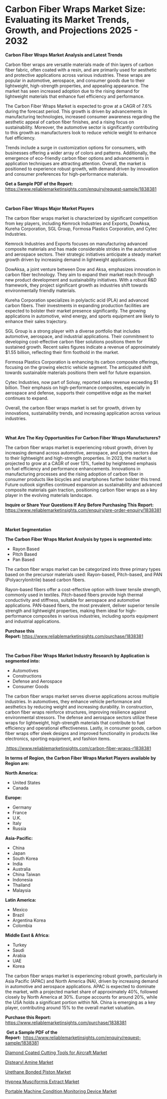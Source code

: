 <p><h1>Carbon Fiber Wraps Market Size: Evaluating its Market Trends, Growth, and Projections 2025 - 2032</h1></p><p><strong>Carbon Fiber Wraps Market Analysis and Latest Trends</strong></p>
<p><p>Carbon fiber wraps are versatile materials made of thin layers of carbon fiber fabric, often coated with a resin, and are primarily used for aesthetic and protective applications across various industries. These wraps are popular in automotive, aerospace, and consumer goods due to their lightweight, high-strength properties, and appealing appearance. The market has seen increased adoption due to the rising demand for lightweight materials that enhance fuel efficiency and performance.</p><p>The Carbon Fiber Wraps Market is expected to grow at a CAGR of 7.6% during the forecast period. This growth is driven by advancements in manufacturing technologies, increased consumer awareness regarding the aesthetic appeal of carbon fiber finishes, and a rising focus on sustainability. Moreover, the automotive sector is significantly contributing to this growth as manufacturers look to reduce vehicle weight to enhance fuel efficiency.</p><p>Trends include a surge in customization options for consumers, with businesses offering a wider array of colors and patterns. Additionally, the emergence of eco-friendly carbon fiber options and advancements in application techniques are attracting attention. Overall, the market is positioned to experience robust growth, with demand driven by innovation and consumer preferences for high-performance materials.</p></p>
<p><strong>Get a Sample PDF of the Report:&nbsp;</strong> <a href="https://www.reliablemarketinsights.com/enquiry/request-sample/1838381?utm_campaign=2241&utm_medium=2&utm_source=Github&utm_content=ia&utm_term=02042025&utm_id=carbon-fiber-wraps">https://www.reliablemarketinsights.com/enquiry/request-sample/1838381</a></p>
<p>&nbsp;</p>
<p><strong>Carbon Fiber Wraps Major Market Players</strong></p>
<p><p>The carbon fiber wraps market is characterized by significant competition from key players, including Kemrock Industries and Exports, DowAksa, Kureha Corporation, SGL Group, Formosa Plastics Corporation, and Cytec Industries. </p><p>Kemrock Industries and Exports focuses on manufacturing advanced composite materials and has made considerable strides in the automotive and aerospace sectors. Their strategic initiatives anticipate a steady market growth driven by increasing demand in lightweight applications.</p><p>DowAksa, a joint venture between Dow and Aksa, emphasizes innovation in carbon fiber technology. They aim to expand their market reach through new product development and sustainability initiatives. With a robust R&D framework, they project significant growth as industries shift towards environmentally friendly materials.</p><p>Kureha Corporation specializes in polylactic acid (PLA) and advanced carbon fibers. Their investments in expanding production facilities are expected to bolster their market presence significantly. The growing applications in automotive, wind energy, and sports equipment are likely to enhance their sales trajectory.</p><p>SGL Group is a strong player with a diverse portfolio that includes automotive, aerospace, and industrial applications. Their commitment to developing cost-effective carbon fiber solutions positions them for sustained growth. Recent sales figures indicate a revenue of approximately $1.55 billion, reflecting their firm foothold in the market.</p><p>Formosa Plastics Corporation is enhancing its carbon composite offerings, focusing on the growing electric vehicle segment. The anticipated shift towards sustainable materials positions them well for future expansion.</p><p>Cytec Industries, now part of Solvay, reported sales revenue exceeding $1 billion. Their emphasis on high-performance composites, especially in aerospace and defense, supports their competitive edge as the market continues to expand. </p><p>Overall, the carbon fiber wraps market is set for growth, driven by innovations, sustainability trends, and increasing application across various industries.</p></p>
<p>&nbsp;</p>
<p><strong>What Are The Key Opportunities For Carbon Fiber Wraps Manufacturers?</strong></p>
<p><p>The carbon fiber wraps market is experiencing robust growth, driven by increasing demand across automotive, aerospace, and sports sectors due to their lightweight and high-strength properties. In 2023, the market is projected to grow at a CAGR of over 13%, fueled by heightened emphasis on fuel efficiency and performance enhancements. Innovations in manufacturing processes and the rising adoption of carbon fiber in consumer products like bicycles and smartphones further bolster this trend. Future outlook signifies continued expansion as sustainability and advanced composite materials gain traction, positioning carbon fiber wraps as a key player in the evolving materials landscape.</p></p>
<p><strong>Inquire or Share Your Questions If Any Before Purchasing This Report:</strong> <a href="https://www.reliablemarketinsights.com/enquiry/pre-order-enquiry/1838381?utm_campaign=2241&utm_medium=2&utm_source=Github&utm_content=ia&utm_term=02042025&utm_id=carbon-fiber-wraps">https://www.reliablemarketinsights.com/enquiry/pre-order-enquiry/1838381</a></p>
<p>&nbsp;</p>
<p><strong>Market Segmentation</strong></p>
<p><strong>The Carbon Fiber Wraps Market Analysis by types is segmented into:</strong></p>
<p><ul><li>Rayon Based</li><li>Pitch Based</li><li>Pan Based</li></ul></p>
<p><p>The carbon fiber wraps market can be categorized into three primary types based on the precursor materials used: Rayon-based, Pitch-based, and PAN (Polyacrylonitrile) based carbon fibers. </p><p>Rayon-based fibers offer a cost-effective option with lower tensile strength, commonly used in textiles. Pitch-based fibers provide high thermal conductivity and stiffness, suitable for aerospace and automotive applications. PAN-based fibers, the most prevalent, deliver superior tensile strength and lightweight properties, making them ideal for high-performance composites in various industries, including sports equipment and industrial applications.</p></p>
<p><strong>Purchase this Report:&nbsp;</strong><a href="https://www.reliablemarketinsights.com/purchase/1838381?utm_campaign=2241&utm_medium=2&utm_source=Github&utm_content=ia&utm_term=02042025&utm_id=carbon-fiber-wraps">https://www.reliablemarketinsights.com/purchase/1838381</a></p>
<p>&nbsp;</p>
<p><strong>The Carbon Fiber Wraps Market Industry Research by Application is segmented into:</strong></p>
<p><ul><li>Automotives</li><li>Constructions</li><li>Defense and Aerospace</li><li>Consumer Goods</li></ul></p>
<p><p>The carbon fiber wraps market serves diverse applications across multiple industries. In automotives, they enhance vehicle performance and aesthetics by reducing weight and increasing durability. In construction, carbon fiber wraps reinforce structures, improving resilience against environmental stressors. The defense and aerospace sectors utilize these wraps for lightweight, high-strength materials that contribute to fuel efficiency and operational effectiveness. Lastly, in consumer goods, carbon fiber wraps offer sleek designs and improved functionality in products like electronics, sporting equipment, and fashion items.</p></p>
<p><a href="https://www.reliablemarketinsights.com/carbon-fiber-wraps-r1838381?utm_campaign=2241&utm_medium=2&utm_source=Github&utm_content=ia&utm_term=02042025&utm_id=carbon-fiber-wraps">&nbsp;https://www.reliablemarketinsights.com/carbon-fiber-wraps-r1838381</a></p>
<p><strong>In terms of Region, the Carbon Fiber Wraps Market Players available by Region are:</strong></p>
<p>
    <p> <strong> North America: </strong>
        <ul>
            <li>United States</li>
            <li>Canada</li>
        </ul>
        </p> 
    <p> <strong> Europe: </strong>
        <ul>
            <li>Germany</li>
            <li>France</li>
            <li>U.K.</li>
            <li>Italy</li>
            <li>Russia</li>
        </ul>
        </p> 
    <p> <strong> Asia-Pacific: </strong>
        <ul>
            <li>China</li>
            <li>Japan</li>
            <li>South Korea</li>
            <li>India</li>
            <li>Australia</li>
            <li>China Taiwan</li>
            <li>Indonesia</li>
            <li>Thailand</li>
            <li>Malaysia</li>
        </ul>
        </p> 
    <p> <strong> Latin America: </strong>
        <ul>
            <li>Mexico</li>
            <li>Brazil</li>
            <li>Argentina Korea</li>
            <li>Colombia</li>
        </ul>
        </p> 
    <p> <strong> Middle East & Africa: </strong>
        <ul>
            <li>Turkey</li>
            <li>Saudi</li>
            <li>Arabia</li>
            <li>UAE</li>
            <li>Korea</li>
        </ul>
    </p>
    </p>
<p><p>The carbon fiber wraps market is experiencing robust growth, particularly in Asia Pacific (APAC) and North America (NA), driven by increasing demand in automotive and aerospace applications. APAC is expected to dominate the market, with a projected market share of approximately 40%, followed closely by North America at 30%. Europe accounts for around 20%, while the USA holds a significant portion within NA. China is emerging as a key player, contributing around 15% to the overall market valuation.</p></p>
<p><strong>Purchase this Report: </strong><a href="https://www.reliablemarketinsights.com/purchase/1838381?utm_campaign=2241&utm_medium=2&utm_source=Github&utm_content=ia&utm_term=02042025&utm_id=carbon-fiber-wraps">https://www.reliablemarketinsights.com/purchase/1838381</a></p>
<p>&nbsp;<strong>Get a Sample PDF of the Report:&nbsp;&nbsp;</strong><a href="https://www.reliablemarketinsights.com/enquiry/request-sample/1838381?utm_campaign=2241&utm_medium=2&utm_source=Github&utm_content=ia&utm_term=02042025&utm_id=carbon-fiber-wraps">https://www.reliablemarketinsights.com/enquiry/request-sample/1838381</a></p>
<p><strong></strong></p>
<p><p><a href="https://www.linkedin.com/pulse/projected-market-growth-diamond-coated-cutting-tools-ogkre?utm_campaign=2241&utm_medium=2&utm_source=Github&utm_content=ia&utm_term=02042025&utm_id=carbon-fiber-wraps">Diamond Coated Cutting Tools for Aircraft Market</a></p><p><a href="https://github.com/nikkoureta1y/Market-Research-Report-List-1/blob/main/distearyl-amine-market.md?utm_campaign=2241&utm_medium=2&utm_source=Github&utm_content=ia&utm_term=02042025&utm_id=carbon-fiber-wraps">Distearyl Amine Market</a></p><p><a href="https://www.linkedin.com/pulse/urethane-bonded-piston-market-size-grow-10-cagr-from-2025-2032-bgvne?utm_campaign=2241&utm_medium=2&utm_source=Github&utm_content=ia&utm_term=02042025&utm_id=carbon-fiber-wraps">Urethane Bonded Piston Market</a></p><p><a href="https://github.com/stvnpukaj10/Market-Research-Report-List-1/blob/main/hypnea-musciformis-extract-market.md?utm_campaign=2241&utm_medium=2&utm_source=Github&utm_content=ia&utm_term=02042025&utm_id=carbon-fiber-wraps">Hypnea Musciformis Extract Market</a></p><p><a href="https://www.linkedin.com/pulse/growth-projections-portable-machine-condition-monitoring-rzzve?utm_campaign=2241&utm_medium=2&utm_source=Github&utm_content=ia&utm_term=02042025&utm_id=carbon-fiber-wraps">Portable Machine Condition Monitoring Device Market</a></p></p>